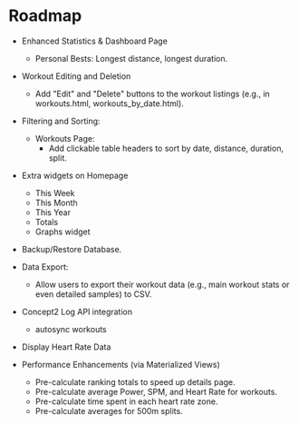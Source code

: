 # Roadmap
- Enhanced Statistics & Dashboard Page
    - Personal Bests: Longest distance, longest duration.

- Workout Editing and Deletion
    - Add "Edit" and "Delete" buttons to the workout listings (e.g., in workouts.html, workouts_by_date.html).

- Filtering and Sorting:
    - Workouts Page:
        - Add clickable table headers to sort by date, distance, duration, split.
        
- Extra widgets on Homepage
    - This Week 
    - This Month
    - This Year
    - Totals
    - Graphs widget
- Backup/Restore Database.
- Data Export:
    - Allow users to export their workout data (e.g., main workout stats or even detailed samples) to CSV.
- Concept2 Log API integration
    - autosync workouts
- Display Heart Rate Data
- Performance Enhancements (via Materialized Views)
    - Pre-calculate ranking totals to speed up details page.
    - Pre-calculate average Power, SPM, and Heart Rate for workouts.
    - Pre-calculate time spent in each heart rate zone.
    - Pre-calculate averages for 500m splits.
